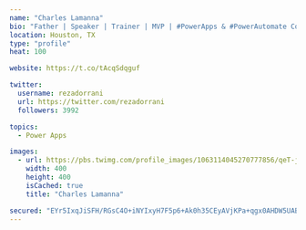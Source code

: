 ```yaml
---
name: "Charles Lamanna"
bio: "Father | Speaker | Trainer | MVP | #PowerApps & #PowerAutomate Community Super User | YouTuber Right-pointing triangle http://youtube.com/c/rezadorrani | Learn - Share - Clockwise rightwards and leftwards open circle arrows"
location: Houston, TX
type: "profile"
heat: 100

website: https://t.co/tAcqSdqguf

twitter:
  username: rezadorrani
  url: https://twitter.com/rezadorrani
  followers: 3992

topics:
  - Power Apps

images:
  - url: https://pbs.twimg.com/profile_images/1063114045270777856/qeT-jpWr_400x400.jpg
    width: 400
    height: 400
    isCached: true
    title: "Charles Lamanna"

secured: "EYr5IxqJiSFH/RGsC4O+iNYIxyH7F5p6+Ak0h35CEyAVjKPa+qgx0AHDW5UABBK7xPLXCOANntLa9As9LHGU3u/TG97QJ5LPLK1PK/lQmdS8rnLRwoSX/LSbT359QXYREs05AkURsKtMTVrXJR/4aeBbelp8pxys807PPOljWSJt2dvJGz7RPitGmKpb43Yuu4xtgeCoMJKA6yjSNRWdPG27XTIYRmtJlMa2aOc7XK1zjIFlyLu0icHDP9UECmafO+wQR5L8bcejqYPT3mtl7B/7hS0SDuCiWWkAh3vrBq8jfgqILMGSWEFdsu4iFdX5oMRILXUlrC4ZwA6XorWPrbU4rbv2lnQJfbVu8m3EoDEO22s9EzejRqbEKhZzMu/NZV2qFL3Nl1ofhJN+VL52KNKD/S1r6S+kXOOLbkfO9JI=;9llNMvniX93kUffwjOXSdQ=="
---
```


